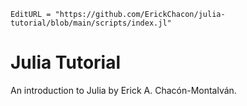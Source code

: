 ```@meta
EditURL = "https://github.com/ErickChacon/julia-tutorial/blob/main/scripts/index.jl"
```

# Julia Tutorial

An introduction to Julia by Erick A. Chacón-Montalván.

